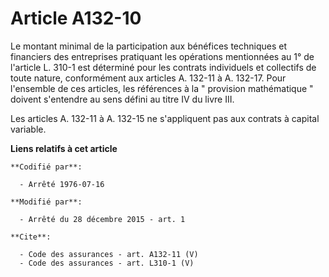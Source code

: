 # Article A132-10

Le montant minimal de la participation aux bénéfices techniques et financiers des entreprises pratiquant les opérations
mentionnées au 1° de l'article L. 310-1 est déterminé pour les contrats individuels et collectifs de toute nature,
conformément aux articles A. 132-11 à A. 132-17. Pour l'ensemble de ces articles, les références à la " provision
mathématique " doivent s'entendre au sens défini au titre IV du livre III. 

Les articles A. 132-11 à A. 132-15 ne s'appliquent pas aux contrats à capital variable.

**Liens relatifs à cet article**

	**Codifié par**:

	  - Arrêté 1976-07-16

	**Modifié par**:

	  - Arrêté du 28 décembre 2015 - art. 1

	**Cite**:

	  - Code des assurances - art. A132-11 (V)
	  - Code des assurances - art. L310-1 (V)
